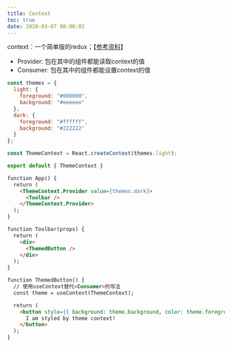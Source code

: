 ```yaml
---
title: Context
toc: true
date: 2020-03-07 00:00:02
---
```



context：一个简单版的redux；【[参考资料](https://medium.com/@seantheurgel/react-hooks-as-state-management-usecontext-useeffect-usereducer-a75472a862fe)】
* Provider: 包在其中的组件都能读取context的值
* Consumer: 包在其中的组件都能设置context的值

```js
const themes = {
  light: {
    foreground: "#000000",
    background: "#eeeeee"
  },
  dark: {
    foreground: "#ffffff",
    background: "#222222"
  }
};

const ThemeContext = React.createContext(themes.light);

export default { ThemeContext }
```
```html
function App() {
  return (
    <ThemeContext.Provider value={themes.dark}>
      <Toolbar />
    </ThemeContext.Provider>
  );
}

function Toolbar(props) {
  return (
    <div>
      <ThemedButton />
    </div>
  );
}

function ThemedButton() {
  // 使用useContext替代<Consumer>的写法
  const theme = useContext(ThemeContext);

  return (
    <button style={{ background: theme.background, color: theme.foreground }}>
      I am styled by theme context!
    </button>
  );
}
```

